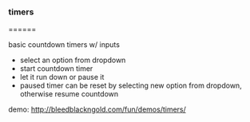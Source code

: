 ### timers
======

basic countdown timers w/ inputs

  - select an option from dropdown
  - start countdown timer
  - let it run down or pause it
  - paused timer can be reset by selecting new option from dropdown, otherwise resume countdown


demo: http://bleedblackngold.com/fun/demos/timers/
